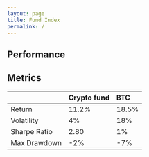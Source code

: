 ```yaml
---
layout: page
title: Fund Index
permalink: /
---
```


## Performance

<div id="crypto_fund_plot" class="graph"></div>
<script>

    Plotly.d3.csv('/cryptoriskcontrol-site/series/folio_bitcoin.csv', function(err, rows){
        var date = Array(rows.length)
        var perf = Array(rows.length)

        rows.map(function(row, i) {
            date[i] = row[''];
            perf[i] = row['perf'];
        });

        var data = [{
            x: date,
            y: perf,
            type: 'scatter'
        }];

        Plotly.newPlot('crypto_fund_plot', data, {
            paper_bgcolor: 'rgba(0,0,0,0)',
            plot_bgcolor: 'rgba(0,0,0,0)',
            xaxis: {
				autorange: true,
				//range: ["2015-02-17", "2017-02-16"],
				rangeslider: { autorange: true },
				type: "date"
			},
			yaxis: {
			    autorange: true,
			    type: 'log'
			}
        }, {displayModeBar: false});
    })

</script>


## Metrics

|                            | Crypto fund                     | BTC                             |
|:---------------------------|:--------------------------------|:--------------------------------|
| Return                     | 11.2%                           | 18.5%                           |
| Volatility                 | 4%                              | 18%                             |
| Sharpe Ratio               | 2.80                            | 1%                              |
| Max Drawdown               | -2%                             | -7%                             |


